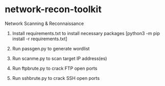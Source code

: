 # network-recon-toolkit

Network Scanning & Reconnaissance

1. Install requirements.txt to install necessary packages [python3 -m pip install -r requirements.txt]  

2. Run passgen.py to generate wordlist

3. Run scanme.py to scan target IP address(es)

4. Run ftpbrute.py to crack FTP open ports

5. Run sshbrute.py to crack SSH open ports



